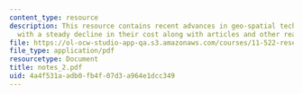 ```yaml
---
content_type: resource
description: This resource contains recent advances in geo-spatial technologies, together
  with a steady decline in their cost along with articles and other readings.
file: https://ol-ocw-studio-app-qa.s3.amazonaws.com/courses/11-522-research-seminar-on-urban-information-systems-fall-2005/4a4f531aadb0fb4f07d3a964e1dcc349_notes_2.pdf
file_type: application/pdf
resourcetype: Document
title: notes_2.pdf
uid: 4a4f531a-adb0-fb4f-07d3-a964e1dcc349
---
```

